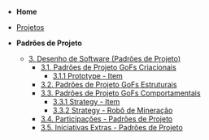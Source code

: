 <!-- docs/_sidebar.md -->

- **Home**
- [Projetos](Projeto/Projeto.md)

- **Padrões de Projeto**
  - [3. Desenho de Software (Padrões de Projeto)](PadroesDeProjeto/3.PadroesDeProjeto.md)
    - [3.1. Padrões de Projeto GoFs Criacionais](Projeto/GoFsCriacionais.md)
      - [3.1.1 Prototype - Item](Projeto/PrototypeItem.md)
    - [3.2. Padrões de Projeto GoFs Estruturais](PadroesDeProjeto/3.2.GoFsEstruturais.md)
    - [3.3. Padrões de Projeto GoFs Comportamentais](PadroesDeProjeto/3.3.GoFsComportamentais.md)
      - [3.3.1 Strategy - Item](Projeto/StrategyRegister.md)
      - [3.3.2 Strategy - Robô de Mineração](Projeto/MiningStrategy.md)
    - [3.4. Participações - Padrões de Projeto](PadroesDeProjeto/3.4.ParticipacoesPadroes.md)
    - [3.5. Iniciativas Extras - Padrões de Projeto](PadroesDeProjeto/3.5.IniciativasExtras.md)
      
